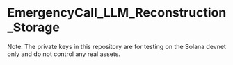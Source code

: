# EmergencyCall_LLM_Reconstruction_Storage
Note: The private keys in this repository are for testing on the Solana devnet only and do not control any real assets.
